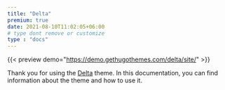 ```yaml
---
title: "Delta"
premium: true
date: 2021-08-10T11:02:05+06:00
# type dont remove or customize
type : "docs"
---
```


{{< preview demo="https://demo.gethugothemes.com/delta/site/" >}}

Thank you for using the [Delta](https://gethugothemes.com/products/delta/) theme. In this documentation, you can find information about the theme and how to use it.